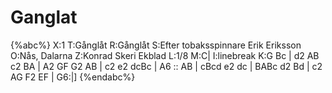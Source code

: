 # Ganglat

{%abc%}
X:1
T:Gånglåt
R:Gånglåt
S:Efter tobaksspinnare Erik Eriksson
O:Nås, Dalarna
Z:Konrad Skeri Ekblad
L:1/8
M:C|
I:linebreak <EOL>
K:G
Bc | d2 AB c2 BA | A2 GF G2 AB | c2 e2 dcBc | A6 ::
AB | cBcd e2 dc | BABc d2 Bd | c2 AG F2 EF | G6:|]
{%endabc%}
